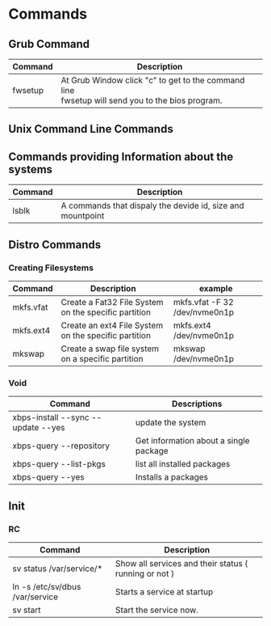 # Commands

## Grub Command 

|Command | Description |
|--------| ----------- |
| fwsetup | At Grub Window click "c" to get to the command line<br>fwsetup will send you to the bios program. 

## Unix Command Line Commands 
## Commands providing Information about the systems
|Command|Description|
|-------|-----------|
| lsblk | A commands that dispaly the devide id, size and mountpoint |

## Distro Commands 

### Creating Filesystems

|Command|Description| example |
|-------|-----------|---------|
|mkfs.vfat | Create a Fat32 File System on the specific partition | mkfs.vfat -F 32 /dev/nvme0n1p |
|mkfs.ext4 | Create an ext4 File System on the specific partition | mkfs.ext4 /dev/nvme0n1p       |
|mkswap    | Create a  swap file system on a specific partition   | mkswap /dev/nvme0n1p          |

### Void

|Command|Descriptions|
|-------|------------|
| xbps-install --sync --update --yes | update the system|
| xbps-query --repository <package name> | Get information about a single package |
| xbps-query --list-pkgs | list all installed packages|
| xbps-query --yes <package> | Installs a packages |

## Init 

### RC

|Command|Description|
|-------|-----------|
|sv status /var/service/* | Show all services and their status ( running or not )|
| ln -s /etc/sv/dbus /var/service | Starts a service at startup |
| sv start <service> | Start the service now.|


